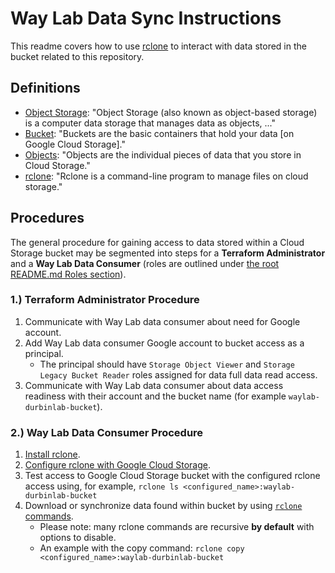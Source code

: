 # Way Lab Data Sync Instructions

This readme covers how to use [rclone](https://rclone.org/) to interact with data stored in the bucket related to this repository.

## Definitions

- [Object Storage](https://en.wikipedia.org/wiki/Object_storage): "Object Storage (also known as object-based storage) is a computer data storage that manages data as objects, ..."
- [Bucket](https://cloud.google.com/storage/docs/buckets): "Buckets are the basic containers that hold your data \[on Google Cloud Storage\]."
- [Objects](https://cloud.google.com/storage/docs/objects): "Objects are the individual pieces of data that you store in Cloud Storage."
- [rclone](https://rclone.org/): "Rclone is a command-line program to manage files on cloud storage."

## Procedures

The general procedure for gaining access to data stored within a Cloud Storage bucket may be segmented into steps for a __Terraform Administrator__ and a __Way Lab Data Consumer__ (roles are outlined under [the root README.md Roles section](../../README.md#%F0%9F%91%A5-roles)).

### 1.) Terraform Administrator Procedure

1. Communicate with Way Lab data consumer about need for Google account.
1. Add Way Lab data consumer Google account to bucket access as a principal.
   - The principal should have `Storage Object Viewer` and `Storage Legacy Bucket Reader` roles assigned for data full data read access.
1. Communicate with Way Lab data consumer about data access readiness with their account and the bucket name (for example `waylab-durbinlab-bucket`).

### 2.) Way Lab Data Consumer Procedure

1. [Install rclone](https://rclone.org/install/).
1. [Configure rclone with Google Cloud Storage](https://rclone.org/googlecloudstorage/).
1. Test access to Google Cloud Storage bucket with the configured rclone access using, for example, `rclone ls <configured_name>:waylab-durbinlab-bucket`
1. Download or synchronize data found within bucket by using [`rclone` commands](https://rclone.org/commands/).
   - Please note: many rclone commands are recursive __by default__ with options to disable.
   - An example with the copy command: `rclone copy <configured_name>:waylab-durbinlab-bucket`
